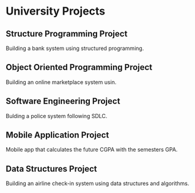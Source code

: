 # University Projects

## Structure Programming Project
Building a bank system using structured programming.

## Object Oriented Programming Project
Building an online marketplace system usin.

## Software Engineering Project
Bulding a police system following SDLC.

## Mobile Application Project
Mobile app that calculates the future CGPA with the semesters GPA.

## Data Structures Project
Building an airline check-in system using data structures and algorithms.